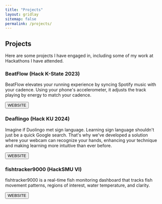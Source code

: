 ```yaml
---
title: "Projects"
layout: gridlay
sitemap: false
permalink: /projects/
---
```


<style>
img{
  border-radius: 10px;
}
iframe {
  width: 175px;
  display: inline;
  vertical-align:middle;
}
.col-md-3 {
  margin:0;
  padding:0;
  margin-top:10px;
  margin-bottom:10px;
  display:block;
  overflow:hidden;
  text-align:center;
  display: table-cell;
  height: auto;
  float: none;
  background:white;
  border-radius:20px;
}
</style>

## Projects

Here are some projects I have engaged in, including some of my work at Hackathons I have attended.

<div class="jumbotron">
<div class="row align-items-end">
<div class="col-md-12 col-sm-12">

### BeatFlow (Hack K-State 2023)
BeatFlow elevates your running experience by syncing Spotify music with your cadence. Using your phone's accelerometer, it adjusts the track playing by energy to match your cadence.

<a href="https://devpost.com/software/beatflow" target="_blank"><button class="btn btn-success btn-sm">WEBSITE</button></a>

### Deaflingo (Hack KU 2024)
Imagine if Duolingo met sign language. Learning sign language shouldn't just be a quick Google search. That's why we've developed a solution where your webcam can recognize your hands, enhancing your technique and making learning more intuitive than ever before.

<a href="https://devpost.com/software/deaflingo" target="_blank"><button class="btn btn-success btn-sm">WEBSITE</button></a>

### fishtracker9000 (HackSMU VI)
fishtracker9000 is a real-time fish monitoring dashboard that tracks fish movement patterns, regions of interest, water temperature, and clarity.

<a href="https://devpost.com/software/fishtracker9000" target="_blank"><button class="btn btn-success btn-sm">WEBSITE</button></a>

</div>
</div>
</div>
